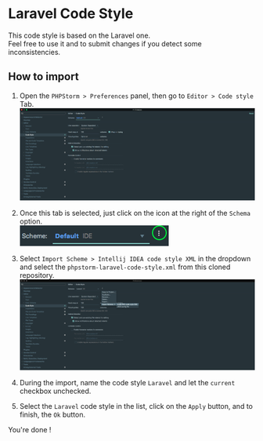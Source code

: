 # Laravel Code Style
This code style is based on the Laravel one.  
Feel free to use it and to submit changes if you detect some inconsistencies.

## How to import
1. Open the `PHPStorm > Preferences` panel, then go to `Editor > Code style` Tab.  
![PHPStorm preferences panel](img/phpstorm-code-style-import.png)

2. Once this tab is selected, just click on the icon at the right of the `Schema` option.  
![PHPStorm preferences panel](img/phpstorm-import-button.png)

3. Select `Import Scheme > Intellij IDEA code style XML` in the dropdown and select the `phpstorm-laravel-code-style.xml` from this cloned repository.  
![PHPStorm preferences panel](img/phpstorm-import-dropdown.png)

4. During the import, name the code style `Laravel` and let the `current` checkbox unchecked.
  
5. Select the `Laravel` code style in the list, click on the `Apply` button, and to finish, the `Ok` button.

You're done !
